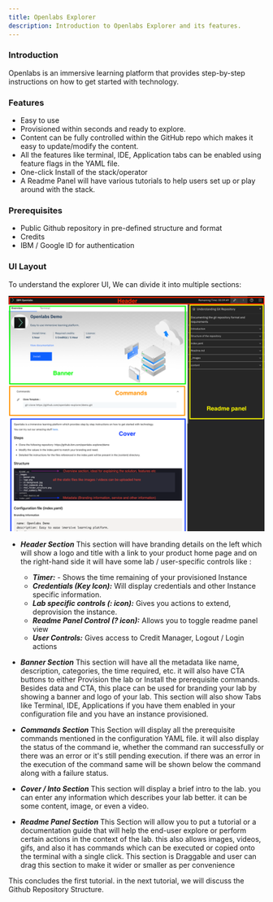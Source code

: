 ```yaml
---
title: Openlabs Explorer
description: Introduction to Openlabs Explorer and its features.
---
```


### Introduction

Openlabs is an immersive learning platform that provides step-by-step instructions on how to get started with technology.

### Features

- Easy to use
- Provisioned within seconds and ready to explore.
- Content can be fully controlled within the GitHub repo which makes it easy to update/modify the content.
- All the features like terminal, IDE, Application tabs can be enabled using feature flags in the YAML file.
- One-click Install of the stack/operator
- A Readme Panel will have various tutorials to help users set up or play around with the stack.

### Prerequisites

- Public Github repository in pre-defined structure and format
- Credits
- IBM / Google ID for authentication


### UI Layout

To understand the explorer UI, We can divide it into multiple sections:

![explorer_fullUIPage.png](../_images/explorer_fullUIPage.png)

- ***Header Section***
This section will have branding details on the left which will show a logo and title with a link to your product home page and on the right-hand side it will have some lab / user-specific controls like :
    - ***Timer:*** - Shows the time remaining of your provisioned Instance
    - ***Credentials (Key Icon):*** Will display credentials and other Instance specific information.
    - ***Lab specific controls (: icon):*** Gives you actions to extend, deprovision the instance.
    - ***Readme Panel Control (? icon):*** Allows you to toggle readme panel view
    - ***User Controls:*** Gives access to Credit Manager, Logout / Login actions

- ***Banner Section***
This section will have all the metadata like name, description, categories, the time required, etc. it will also have CTA buttons to either Provision the lab or Install the prerequisite commands. Besides data and CTA, this place can be used for branding your lab by showing a banner and logo of your lab.
This section will also show Tabs like Terminal, IDE, Applications if you have them enabled in your configuration file and you have an instance provisioned.

- ***Commands Section***
This Section will display all the prerequisite commands mentioned in the configuration YAML file. it will also display the status of the command ie, whether the command ran successfully or there was an error or it's still pending execution. if there was an error in the execution of the command same will be shown below the command along with a failure status.

- ***Cover / Into Section***
This section will display a brief intro to the lab. you can enter any information which describes your lab better. it can be some content, image, or even a video.

- ***Readme Panel Section***
This Section will allow you to put a tutorial or a documentation guide that will help the end-user explore or perform certain actions in the context of the lab. this also allows images, videos, gifs, and also it has commands which can be executed or copied onto the terminal with a single click. This section is Draggable and user can drag this section to make it wider or smaller as per convenience 

This concludes the first tutorial. in the next tutorial, we will discuss the Github Repository Structure.